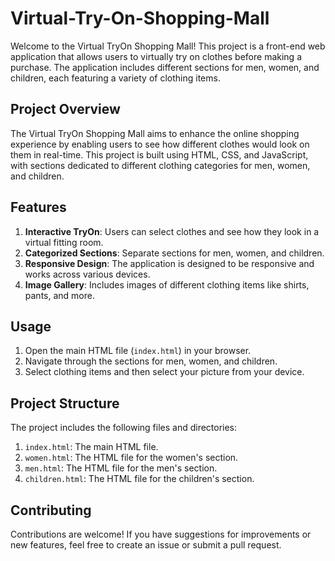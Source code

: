 # Virtual-Try-On-Shopping-Mall
Welcome to the Virtual TryOn Shopping Mall! 
This project is a front-end web application that allows users to virtually try on clothes before making a purchase. The application includes different sections for men, women, and children, each featuring a variety of clothing items.

## Project Overview
The Virtual TryOn Shopping Mall aims to enhance the online shopping experience by enabling users to see how different clothes would look on them in real-time. This project is built using HTML, CSS, and JavaScript, with sections dedicated to different clothing categories for men, women, and children.

## Features
1. **Interactive TryOn**: Users can select clothes and see how they look in a virtual fitting room.
2. **Categorized Sections**: Separate sections for men, women, and children.
3. **Responsive Design**: The application is designed to be responsive and works across various devices.
4. **Image Gallery**: Includes images of different clothing items like shirts, pants, and more.

## Usage
1. Open the main HTML file (`index.html`) in your browser.
2. Navigate through the sections for men, women, and children.
3. Select clothing items and then select your picture from your device.

## Project Structure
The project includes the following files and directories:
1. `index.html`: The main HTML file.
2. `women.html`: The HTML file for the women's section.
3. `men.html`: The HTML file for the men's section.
4. `children.html`: The HTML file for the children's section.

## Contributing
Contributions are welcome! If you have suggestions for improvements or new features, feel free to create an issue or submit a pull request.
